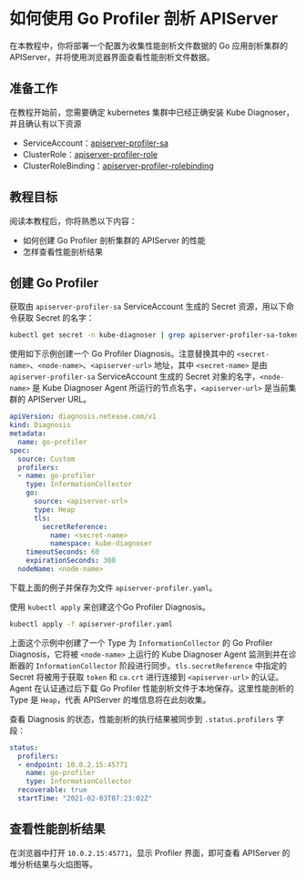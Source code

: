 # 如何使用 Go Profiler 剖析 APIServer

在本教程中，你将部署一个配置为收集性能剖析文件数据的 Go 应用剖析集群的 APIServer，并将使用浏览器界面查看性能剖析文件数据。

## 准备工作

在教程开始前，您需要确定 kubernetes 集群中已经正确安装 Kube Diagnoser，并且确认有以下资源

* ServiceAccount：[apiserver-profiler-sa](../../config/rbac/apiserver_profiler_viewer_serviceaccount.yaml)
* ClusterRole：[apiserver-profiler-role](../../config/rbac/apiserver_profiler_viewer_clusterrole.yaml)
* ClusterRoleBinding：[apiserver-profiler-rolebinding](../../config/rbac/apiserver_profiler_viewer_binding.yaml)

## 教程目标

阅读本教程后，你将熟悉以下内容：

* 如何创建 Go Profiler 剖析集群的 APIServer 的性能
* 怎样查看性能剖析结果

## 创建 Go Profiler

获取由 `apiserver-profiler-sa` ServiceAccount 生成的 Secret 资源，用以下命令获取 Secret 的名字：

```bash
kubectl get secret -n kube-diagnoser | grep apiserver-profiler-sa-token | awk '{print $1}'
```

使用如下示例创建一个 Go Profiler Diagnosis。注意替换其中的 `<secret-name>`、`<node-name>`、`<apiserver-url>` 地址，其中 `<secret-name>` 是由 `apiserver-profiler-sa` ServiceAccount 生成的 Secret 对象的名字，`<node-name>` 是 Kube Diagnoser Agent 所运行的节点名字，`<apiserver-url>` 是当前集群的 APIServer URL。

```yaml
apiVersion: diagnosis.netease.com/v1
kind: Diagnosis
metadata:
  name: go-profiler
spec:
  source: Custom
  profilers:
  - name: go-profiler
    type: InformationCollector
    go:
      source: <apiserver-url>
      type: Heap
      tls:
        secretReference:
          name: <secret-name>
          namespace: kube-diagnoser
    timeoutSeconds: 60
    expirationSeconds: 300
  nodeName: <node-name>
```

下载上面的例子并保存为文件 `apiserver-profiler.yaml`。

使用 `kubectl apply` 来创建这个Go Profiler Diagnosis。

```bash
kubectl apply -f apiserver-profiler.yaml
```

上面这个示例中创建了一个 Type 为 `InformationCollector` 的 Go Profiler Diagnosis，它将被 `<node-name>` 上运行的 Kube Diagnoser Agent 监测到并在诊断器的 `InformationCollector` 阶段进行同步。`tls.secretReference` 中指定的 Secret 将被用于获取 `token` 和 `ca.crt` 进行连接到 `<apiserver-url>` 的认证。Agent 在认证通过后下载 Go Profiler 性能剖析文件于本地保存。这里性能剖析的 Type 是 `Heap`，代表 APIServer 的堆信息将在此刻收集。

查看 Diagnosis 的状态，性能剖析的执行结果被同步到 `.status.profilers` 字段：

```yaml
status:
  profilers:
  - endpoint: 10.0.2.15:45771
    name: go-profiler
    type: InformationCollector
  recoverable: true
  startTime: "2021-02-03T07:23:02Z"
```

## 查看性能剖析结果

在浏览器中打开 `10.0.2.15:45771`，显示 Profiler 界面，即可查看 APIServer 的堆分析结果与火焰图等。
